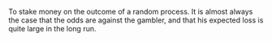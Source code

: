 To stake money on the outcome of a random process. It is almost always
the case that the odds are against the gambler, and that his expected
loss is quite large in the long run.
